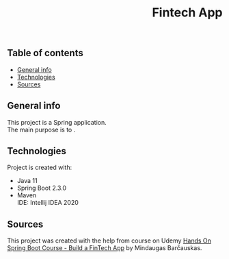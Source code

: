 <h1 align="right">Fintech App</h1><br>

## Table of contents
* [General info](#general-info)
* [Technologies](#technologies)
* [Sources](#sources)

## General info
This project is a Spring application.  
The main purpose is to .  

## Technologies
Project is created with:
* Java 11
* Spring Boot 2.3.0
* Maven  
IDE: Intellij IDEA 2020

## Sources
This project was created with the help from course on Udemy <a href="https://www.udemy.com/course/hands-on-spring-boot-course-build-a-fintech-app">Hands On Spring Boot Course - Build a FinTech App</a> by Mindaugas Barčauskas.
